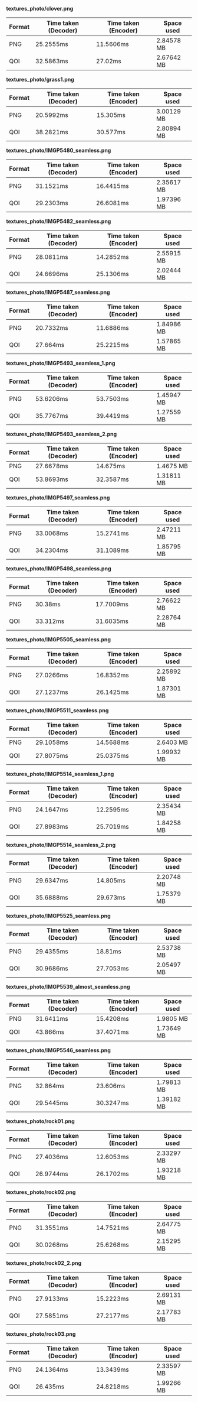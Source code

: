 **textures_photo/clover.png**

| Format | Time taken (Decoder) | Time taken (Encoder) | Space used |
| --- | --- | --- | --- |
| PNG | 25.2555ms | 11.5606ms | 2.84578 MB |
| QOI | 32.5863ms | 27.02ms | 2.67642 MB |

**textures_photo/grass1.png**

| Format | Time taken (Decoder) | Time taken (Encoder) | Space used |
| --- | --- | --- | --- |
| PNG | 20.5992ms | 15.305ms | 3.00129 MB |
| QOI | 38.2821ms | 30.577ms | 2.80894 MB |

**textures_photo/IMGP5480_seamless.png**

| Format | Time taken (Decoder) | Time taken (Encoder) | Space used |
| --- | --- | --- | --- |
| PNG | 31.1521ms | 16.4415ms | 2.35617 MB |
| QOI | 29.2303ms | 26.6081ms | 1.97396 MB |

**textures_photo/IMGP5482_seamless.png**

| Format | Time taken (Decoder) | Time taken (Encoder) | Space used |
| --- | --- | --- | --- |
| PNG | 28.0811ms | 14.2852ms | 2.55915 MB |
| QOI | 24.6696ms | 25.1306ms | 2.02444 MB |

**textures_photo/IMGP5487_seamless.png**

| Format | Time taken (Decoder) | Time taken (Encoder) | Space used |
| --- | --- | --- | --- |
| PNG | 20.7332ms | 11.6886ms | 1.84986 MB |
| QOI | 27.664ms | 25.2215ms | 1.57865 MB |

**textures_photo/IMGP5493_seamless_1.png**

| Format | Time taken (Decoder) | Time taken (Encoder) | Space used |
| --- | --- | --- | --- |
| PNG | 53.6206ms | 53.7503ms | 1.45947 MB |
| QOI | 35.7767ms | 39.4419ms | 1.27559 MB |

**textures_photo/IMGP5493_seamless_2.png**

| Format | Time taken (Decoder) | Time taken (Encoder) | Space used |
| --- | --- | --- | --- |
| PNG | 27.6678ms | 14.675ms | 1.4675 MB |
| QOI | 53.8693ms | 32.3587ms | 1.31811 MB |

**textures_photo/IMGP5497_seamless.png**

| Format | Time taken (Decoder) | Time taken (Encoder) | Space used |
| --- | --- | --- | --- |
| PNG | 33.0068ms | 15.2741ms | 2.47211 MB |
| QOI | 34.2304ms | 31.1089ms | 1.85795 MB |

**textures_photo/IMGP5498_seamless.png**

| Format | Time taken (Decoder) | Time taken (Encoder) | Space used |
| --- | --- | --- | --- |
| PNG | 30.38ms | 17.7009ms | 2.76622 MB |
| QOI | 33.312ms | 31.6035ms | 2.28764 MB |

**textures_photo/IMGP5505_seamless.png**

| Format | Time taken (Decoder) | Time taken (Encoder) | Space used |
| --- | --- | --- | --- |
| PNG | 27.0266ms | 16.8352ms | 2.25892 MB |
| QOI | 27.1237ms | 26.1425ms | 1.87301 MB |

**textures_photo/IMGP5511_seamless.png**

| Format | Time taken (Decoder) | Time taken (Encoder) | Space used |
| --- | --- | --- | --- |
| PNG | 29.1058ms | 14.5688ms | 2.6403 MB |
| QOI | 27.8075ms | 25.0375ms | 1.99932 MB |

**textures_photo/IMGP5514_seamless_1.png**

| Format | Time taken (Decoder) | Time taken (Encoder) | Space used |
| --- | --- | --- | --- |
| PNG | 24.1647ms | 12.2595ms | 2.35434 MB |
| QOI | 27.8983ms | 25.7019ms | 1.84258 MB |

**textures_photo/IMGP5514_seamless_2.png**

| Format | Time taken (Decoder) | Time taken (Encoder) | Space used |
| --- | --- | --- | --- |
| PNG | 29.6347ms | 14.805ms | 2.20748 MB |
| QOI | 35.6888ms | 29.673ms | 1.75379 MB |

**textures_photo/IMGP5525_seamless.png**

| Format | Time taken (Decoder) | Time taken (Encoder) | Space used |
| --- | --- | --- | --- |
| PNG | 29.4355ms | 18.81ms | 2.53738 MB |
| QOI | 30.9686ms | 27.7053ms | 2.05497 MB |

**textures_photo/IMGP5539_almost_seamless.png**

| Format | Time taken (Decoder) | Time taken (Encoder) | Space used |
| --- | --- | --- | --- |
| PNG | 31.6411ms | 15.4208ms | 1.9805 MB |
| QOI | 43.866ms | 37.4071ms | 1.73649 MB |

**textures_photo/IMGP5546_seamless.png**

| Format | Time taken (Decoder) | Time taken (Encoder) | Space used |
| --- | --- | --- | --- |
| PNG | 32.864ms | 23.606ms | 1.79813 MB |
| QOI | 29.5445ms | 30.3247ms | 1.39182 MB |

**textures_photo/rock01.png**

| Format | Time taken (Decoder) | Time taken (Encoder) | Space used |
| --- | --- | --- | --- |
| PNG | 27.4036ms | 12.6053ms | 2.33297 MB |
| QOI | 26.9744ms | 26.1702ms | 1.93218 MB |

**textures_photo/rock02.png**

| Format | Time taken (Decoder) | Time taken (Encoder) | Space used |
| --- | --- | --- | --- |
| PNG | 31.3551ms | 14.7521ms | 2.64775 MB |
| QOI | 30.0268ms | 25.6268ms | 2.15295 MB |

**textures_photo/rock02_2.png**

| Format | Time taken (Decoder) | Time taken (Encoder) | Space used |
| --- | --- | --- | --- |
| PNG | 27.9133ms | 15.2223ms | 2.69131 MB |
| QOI | 27.5851ms | 27.2177ms | 2.17783 MB |

**textures_photo/rock03.png**

| Format | Time taken (Decoder) | Time taken (Encoder) | Space used |
| --- | --- | --- | --- |
| PNG | 24.1364ms | 13.3439ms | 2.33597 MB |
| QOI | 26.435ms | 24.8218ms | 1.99266 MB |

